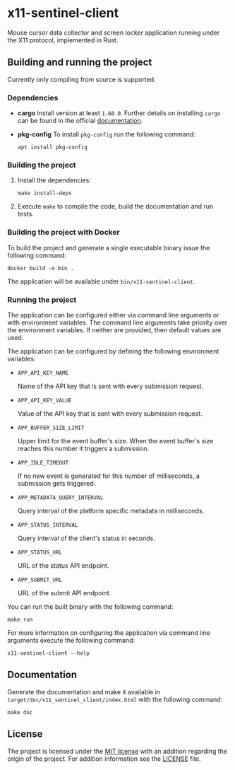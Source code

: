 # x11-sentinel-client

Mouse cursor data collector and screen locker application running under the X11
protocol, implemented in Rust.

## Building and running the project

Currently only compiling from source is supported.

### Dependencies

*   **cargo**
    Install version at least `1.60.0`. Further details on installing `cargo` can
    be found in the official [documentation](https://doc.rust-lang.org/cargo/getting-started/installation.html).

*   **pkg-config**
    To install `pkg-config` run the following command:

    ```
    apt install pkg-config
    ```

### Building the project

1.  Install the dependencies:

    ```
    make install-deps
    ```

2.  Execute `make` to compile the code, build the documentation and run tests.

### Building the project with Docker

To build the project and generate a single executable binary issue the following
command:

```
docker build -o bin .
```

The application will be available under `bin/x11-sentinel-client`.

### Running the project

The application can be configured either via command line arguments or with
environment variables. The command line arguments take priority over the
environment variables. If neither are provided, then default values are used.

The application can be configured by defining the following environment
variables:

*   `APP_API_KEY_NAME`

    Name of the API key that is sent with every submission request.

*   `APP_API_KEY_VALUE`

    Value of the API key that is sent with every submission request.

*   `APP_BUFFER_SIZE_LIMIT`

    Upper limit for the event buffer's size. When the event buffer's size
    reaches this number it triggers a submission.

*   `APP_IDLE_TIMEOUT`

    If no new event is generated for this number of milliseconds, a submission
    gets triggered.

*   `APP_METADATA_QUERY_INTERVAL`

    Query interval of the platform specific metadata in milliseconds.

*   `APP_STATUS_INTERVAL`

    Query interval of the client's status in seconds.

*   `APP_STATUS_URL`

    URL of the status API endpoint.

*   `APP_SUBMIT_URL`

    URL of the submit API endpoint.

You can run the built binary with the following command:

```
make run
```

For more information on configuring the application via command line arguments
execute the following command:

```
x11-sentinel-client --help
```

## Documentation

Generate the documentation and make it available in
`target/doc/x11_sentinel_client/index.html` with the following command:

```
make doc
```

## License

The project is licensed under the
[MIT license](http://opensource.org/licenses/MIT) with an addition regarding the
origin of the project. For addition information see the [LICENSE](LICENSE) file.

